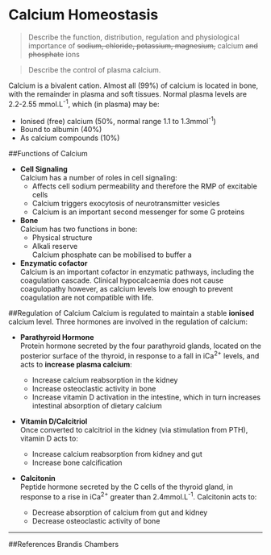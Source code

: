 # Calcium Homeostasis
> Describe the function, distribution, regulation and physiological importance of ~~sodium, chloride, potassium, magnesium,~~ calcium ~~and phosphate~~ ions 

<!--></!-->
> Describe the control of plasma calcium.

Calcium is a bivalent cation. Almost all (99%) of calcium is located in bone, with the remainder in plasma and soft tissues. Normal plasma levels are 2.2-2.55 mmol.L<sup>-1</sup>, which (in plasma) may be:
* Ionised (free) calcium (50%, normal range 1.1 to 1.3mmol<sup>-1</sup>)
* Bound to albumin (40%)
* As calcium compounds (10%)

##Functions of Calcium
* **Cell Signaling**  
Calcium has a number of roles in cell signaling:
  * Affects cell sodium permeability and therefore the RMP of excitable cells
  * Calcium triggers exocytosis of neurotransmitter vesicles
  * Calcium is an important second messenger for some G proteins
* **Bone**  
Calcium has two functions in bone:
  * Physical structure
  * Alkali reserve  
  Calcium phosphate can be mobilised to buffer a
* **Enzymatic cofactor**  
Calcium is an important cofactor in enzymatic pathways, including the coagulation cascade. Clinical hypocalcaemia does not cause coagulopathy however, as calcium levels low enough to prevent coagulation are not compatible with life.

##Regulation of Calcium
Calcium is regulated to maintain a stable **ionised** calcium level. Three hormones are involved in the regulation of calcium:

* **Parathyroid Hormone**  
Protein hormone secreted by the four parathyroid glands, located on the posterior surface of the thyroid, in response to a fall in iCa<sup>2+</sup> levels, and acts to **increase plasma calcium**:
  * Increase calcium reabsorption in the kidney
  * Increase osteoclastic activity in bone
  * Increase vitamin D activation in the intestine, which in turn increases intestinal absorption of dietary calcium


* **Vitamin D/Calcitriol**  
Once converted to calcitriol in the kidney (via stimulation from PTH), vitamin D acts to:
  * Increase calcium reabsorption from kidney and gut
  * Increase bone calcification

* **Calcitonin**  
Peptide hormone secreted by the C cells of the thyroid gland, in response to a rise in iCa<sup>2+</sup> greater than 2.4mmol.L<sup>-1</sup>. Calcitonin acts to:
  * Decrease absorption of calcium from gut and kidney
  * Decrease osteoclastic activity of bone

---
##References
Brandis
Chambers
